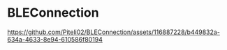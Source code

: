 # BLEConnection

https://github.com/Piteli02/BLEConnection/assets/116887228/b449832a-634a-4633-8e94-610586f80194

